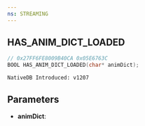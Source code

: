 ```yaml
---
ns: STREAMING
---
```

## HAS_ANIM_DICT_LOADED

```c
// 0x27FF6FE8009B40CA 0x05E6763C
BOOL HAS_ANIM_DICT_LOADED(char* animDict);
```

```
NativeDB Introduced: v1207
```

## Parameters
* **animDict**:
